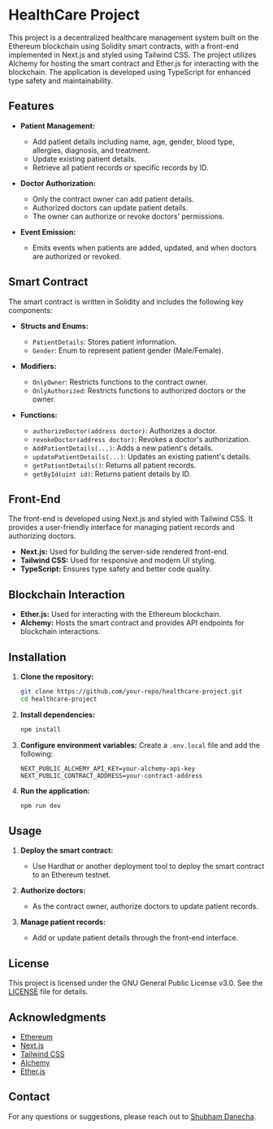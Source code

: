 # HealthCare Project

This project is a decentralized healthcare management system built on the Ethereum blockchain using Solidity smart contracts, with a front-end implemented in Next.js and styled using Tailwind CSS. The project utilizes Alchemy for hosting the smart contract and Ether.js for interacting with the blockchain. The application is developed using TypeScript for enhanced type safety and maintainability.

## Features

- **Patient Management:**

  - Add patient details including name, age, gender, blood type, allergies, diagnosis, and treatment.
  - Update existing patient details.
  - Retrieve all patient records or specific records by ID.

- **Doctor Authorization:**

  - Only the contract owner can add patient details.
  - Authorized doctors can update patient details.
  - The owner can authorize or revoke doctors' permissions.

- **Event Emission:**
  - Emits events when patients are added, updated, and when doctors are authorized or revoked.

## Smart Contract

The smart contract is written in Solidity and includes the following key components:

- **Structs and Enums:**

  - `PatientDetails`: Stores patient information.
  - `Gender`: Enum to represent patient gender (Male/Female).

- **Modifiers:**

  - `OnlyOwner`: Restricts functions to the contract owner.
  - `OnlyAuthorized`: Restricts functions to authorized doctors or the owner.

- **Functions:**
  - `authorizeDoctor(address doctor)`: Authorizes a doctor.
  - `revokeDoctor(address doctor)`: Revokes a doctor's authorization.
  - `AddPatientDetails(...)`: Adds a new patient's details.
  - `updatePatientDetails(...)`: Updates an existing patient's details.
  - `getPatientDetails()`: Returns all patient records.
  - `getById(uint id)`: Returns patient details by ID.

## Front-End

The front-end is developed using Next.js and styled with Tailwind CSS. It provides a user-friendly interface for managing patient records and authorizing doctors.

- **Next.js:** Used for building the server-side rendered front-end.
- **Tailwind CSS:** Used for responsive and modern UI styling.
- **TypeScript:** Ensures type safety and better code quality.

## Blockchain Interaction

- **Ether.js:** Used for interacting with the Ethereum blockchain.
- **Alchemy:** Hosts the smart contract and provides API endpoints for blockchain interactions.

## Installation

1. **Clone the repository:**

   ```bash
   git clone https://github.com/your-repo/healthcare-project.git
   cd healthcare-project
   ```

2. **Install dependencies:**

   ```bash
   npm install
   ```

3. **Configure environment variables:**
   Create a `.env.local` file and add the following:

   ```env
   NEXT_PUBLIC_ALCHEMY_API_KEY=your-alchemy-api-key
   NEXT_PUBLIC_CONTRACT_ADDRESS=your-contract-address
   ```

4. **Run the application:**
   ```bash
   npm run dev
   ```

## Usage

1. **Deploy the smart contract:**
   - Use Hardhat or another deployment tool to deploy the smart contract to an Ethereum testnet.
2. **Authorize doctors:**

   - As the contract owner, authorize doctors to update patient records.

3. **Manage patient records:**
   - Add or update patient details through the front-end interface.

## License

This project is licensed under the GNU General Public License v3.0. See the [LICENSE](LICENSE) file for details.

## Acknowledgments

- [Ethereum](https://ethereum.org/)
- [Next.js](https://nextjs.org/)
- [Tailwind CSS](https://tailwindcss.com/)
- [Alchemy](https://www.alchemy.com/)
- [Ether.js](https://docs.ethers.io/)

## Contact

For any questions or suggestions, please reach out to [Shubham Danecha](mailto:shubhamdanecha789@gmail.com).
